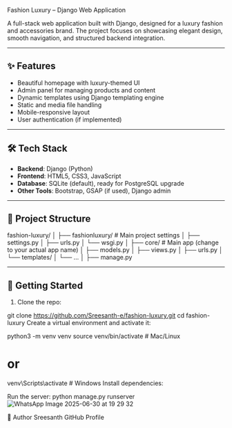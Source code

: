 Fashion Luxury – Django Web Application

A full-stack web application built with Django, designed for a luxury fashion and accessories brand.
The project focuses on showcasing elegant design, smooth navigation, and structured backend integration.

---

## ✨ Features

- Beautiful homepage with luxury-themed UI
- Admin panel for managing products and content
- Dynamic templates using Django templating engine
- Static and media file handling
- Mobile-responsive layout
- User authentication (if implemented)

---

## 🛠️ Tech Stack

- **Backend**: Django (Python)
- **Frontend**: HTML5, CSS3, JavaScript
- **Database**: SQLite (default), ready for PostgreSQL upgrade
- **Other Tools**: Bootstrap, GSAP (if used), Django admin

---

## 📁 Project Structure

fashion-luxury/
│
├── fashionluxury/ # Main project settings
│ ├── settings.py
│ ├── urls.py
│ └── wsgi.py
│
├── core/ # Main app (change to your actual app name)
│ ├── models.py
│ ├── views.py
│ ├── urls.py
│ └── templates/
│ └── ...
│
├── manage.py



---

## 🚀 Getting Started

1. Clone the repo:

git clone https://github.com/Sreesanth-e/fashion-luxury.git
cd fashion-luxury
Create a virtual environment and activate it:


python3 -m venv venv
source venv/bin/activate  # Mac/Linux
# or
venv\Scripts\activate     # Windows
Install dependencies:


Run the server:
python manage.py runserver
![WhatsApp Image 2025-06-30 at 19 29 32](https://github.com/user-attachments/assets/37b580d3-c865-4eaf-acbd-6aabf15646b6)


📌 Author
Sreesanth
GitHub Profile

